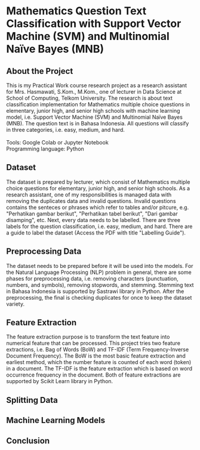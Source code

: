 # Mathematics Question Text Classification with Support Vector Machine (SVM) and Multinomial Naïve Bayes (MNB)

## About the Project
This is my Practical Work course research project as a research assistant for Mrs. Hasmawati, S.Kom., M.Kom., one of lecturer in Data Science at School of Computing, Telkom University. The research is about text classification implementation for Mathematics multiple choice questions in elementary, junior high, and senior high schools with machine learning model, i.e. Support Vector Machine (SVM) and Multinomial Naïve Bayes (MNB). The question text is in Bahasa Indonesia. All questions will classify in three categories, i.e. easy, medium, and hard. </br></br>
Tools: Google Colab or Jupyter Notebook </br>
Programming language: Python </br>

## Dataset
The dataset is prepared by lecturer, which consist of Mathematics multiple choice questions for elementary, junior high, and senior high schools. As a research assistant, one of my responsibilities is managed data with removing the duplicates data and invalid questions. Invalid questions contains the senteces or phrases which refer to tables and/or pitcure, e.g. "Perhatikan gambar berikut", "Perhatikan tabel berikut", "Dari gambar disamping", etc. Next, every data needs to be labelled. There are three labels for the question classification, i.e. easy, medium, and hard. There are a guide to label the dataset (Access the PDF with title "Labelling Guide").

## Preprocessing Data
The dataset needs to be prepared before it will be used into the models. For the Natural Language Processing (NLP) problem in general, there are some phases for preprocessing data, i.e. removing characters (punctuation, numbers, and symbols), removing stopwords, and stemming. Stemming text in Bahasa Indonesia is supported by Sastrawi library in Python. After the preprocessing, the final is checking duplicates for once to keep the dataset variety.  

## Feature Extraction
The feature extraction purpose is to transform the text feature into numerical feature that can be processed. This project tries two feature extractions, i.e. Bag of Words (BoW) and TF-IDF (Term Frequency-Inverse Document Frequency). The BoW is the most basic feature extraction and earliest method, which the number feature is counted of each word (token) in a document. The TF-IDF is the feature extraction which is based on word occurrence frequency in the document. Both of feature extractions are supported by Scikit Learn library in Python.

## Splitting Data


## Machine Learning Models


## Conclusion
